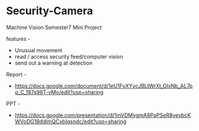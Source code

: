 # Security-Camera

Machine Vision Semester7 Mini Project

features -

- Unusual movement
- read / access security feed/computer vision
- send out a warning at detection

Report - 
- https://docs.google.com/document/d/1eU1FyXYycJBLtWrXl_GIxNb_AL7pq_C_187s98T-vMo/edit?usp=sharing

PPT - 
- https://docs.google.com/presentation/d/1mVDMvgmA8PaPSeR8vevbcKWVoDG18ddImQCxbIqsndc/edit?usp=sharing
